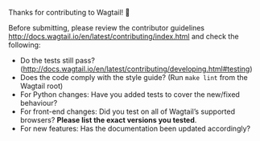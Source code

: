 Thanks for contributing to Wagtail! 🎉

Before submitting, please review the contributor guidelines <http://docs.wagtail.io/en/latest/contributing/index.html> and check the following:

* Do the tests still pass? (http://docs.wagtail.io/en/latest/contributing/developing.html#testing)
* Does the code comply with the style guide? (Run `make lint` from the Wagtail root)
* For Python changes: Have you added tests to cover the new/fixed behaviour?
* For front-end changes: Did you test on all of Wagtail’s supported browsers? **Please list the exact versions you tested**.
* For new features: Has the documentation been updated accordingly?
